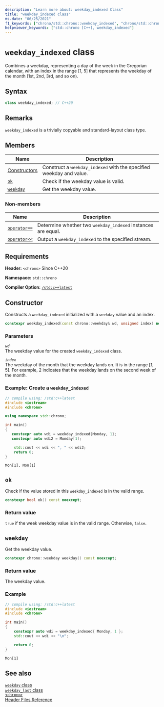 ```yaml
---
description: "Learn more about: weekday_indexed Class"
title: "weekday_indexed class"
ms.date: "06/25/2021"
f1_keywords: ["chrono/std::chrono::weekday_indexed", "chrono/std::chrono::weekday_indexed::ok", "std::chrono::weekday_indexed::weekday", "std::chrono::weekday_indexed::ok"]
helpviewer_keywords: ["std::chrono [C++], weekday_indexed"]
---
```

# `weekday_indexed` class  

Combines a weekday, representing a day of the week in the Gregorian calendar, with an index in the range [1, 5] that represents the weekday of the month (1st, 2nd, 3rd, and so on).

## Syntax

```cpp
class weekday_indexed; // C++20
```

## Remarks

 `weekday_indexed` is a trivially copyable and standard-layout class type.

## Members

|Name|Description|
|----------|-----------------|
| [Constructors](#weekday_indexed) | Construct a `weekday_indexed` with the specified weekday and value. |
| [`ok`](#ok) | Check if the weekday value is valid. |
| [`weekday`](#weekday) | Get the weekday value. |

### Non-members

|Name|Description|
|----------|-----------------|
| [`operator==`](chrono-operators.md#op_eq_eq) | Determine whether two `weekday_indexed` instances are equal. |
| [`operator<<`](chrono-operators.md#op_left_shift) | Output a  `weekday_indexed` to the specified stream. |

## Requirements

**Header:** `<chrono>` Since C++20

**Namespace:** `std::chrono`

**Compiler Option:** [`/std:c++latest`](../build/reference/std-specify-language-standard-version.md)

## <a name="weekday_indexed"></a> Constructor

Constructs a `weekday_indexed` initialized with a `weekday` value and an index.

```cpp
constexpr weekday_indexed(const chrono::weekday& wd, unsigned index) noexcept; // C++20
```

### Parameters

*`wd`*\
The weekday value for the created `weekday_indexed` class.

*`index`*\
The weekday of the month that the weekday lands on. It is in the range \[1, 5].  For example, 2 indicates that the weekday lands on the second week of the month.

### Example: Create a `weekday_indexed`

```cpp
// compile using: /std:c++latest
#include <iostream>
#include <chrono>

using namespace std::chrono;

int main()
{
   constexpr auto wdi = weekday_indexed{Monday, 1};
   constexpr auto wdi2 = Monday[1];

    std::cout << wdi << ", " << wdi2;
    return 0;
}
```

```output
Mon[1], Mon[1]
```

## <a name="ok"></a> `ok`

Check if the value stored in this `weekday_indexed` is in the valid range.

```cpp
constexpr bool ok() const noexcept;
```

### Return value

`true` if the week weekday value is in the valid range. Otherwise, `false`.

## <a name="weekday"></a> `weekday`

 Get the weekday value.

```cpp
constexpr chrono::weekday weekday() const noexcept;
```

### Return value

The weekday value.

### Example

```cpp
// compile using: /std:c++latest
#include <iostream>
#include <chrono>

int main()
{
    constexpr auto wdi = weekday_indexed{ Monday, 1 };
	std::cout << wdi << "\n";

    return 0;
}
```

```output
Mon[1]
```

## See also

[`weekday` class](weekday-class.md)\
[`weekday_last` class](weekdaylast-class.md)\
[`<chrono>`](chrono.md)\
[Header Files Reference](cpp-standard-library-header-files.md)